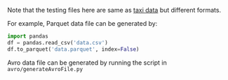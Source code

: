 Note that the testing files here are same as [taxi data](https://github.com/tensorflow/tfx/blob/master/tfx/examples/chicago_taxi_pipeline/data/simple/data.csv)
but different formats.

For example, Parquet data file can be generated by:

```python
import pandas
df = pandas.read_csv('data.csv')
df.to_parquet('data.parquet', index=False)
```

Avro data file can be generated by running the script in
`avro/generateAvroFile.py`
